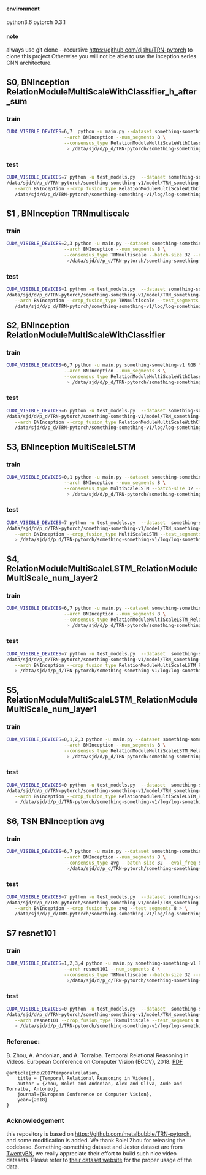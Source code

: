 
#### environment
python3.6 pytorch 0.3.1

#### note
always use git clone --recursive https://github.com/djshu/TRN-pytorch to clone this project Otherwise you will not be able to use the inception series CNN architecture.

## S0, BNInception RelationModuleMultiScaleWithClassifier_h_after_sum
### train
```bash
CUDA_VISIBLE_DEVICES=6,7  python -u main.py --dataset something-something-v1 --modality RGB \
                     --arch BNInception --num_segments 8 \
                     --consensus_type RelationModuleMultiScaleWithClassifier_h_after_sum --batch-size 32 --eval_freq 5\
                      > /data/sjd/d/p_d/TRN-pytorch/something-something-v1/log/log-something-something-v1-RelationModuleMultiScaleWithClassifier_h_after_sum

```

### test
```bash
CUDA_VISIBLE_DEVICES=7 python -u test_models.py  --dataset something-something-v1 --modality RGB \
/data/sjd/d/p_d/TRN-pytorch/something-something-v1/model/TRN_something-something-v1_RGB_BNInception_RelationModuleMultiScaleWithClassifier_h_after_sum_segment8_best.pth.tar   \
   --arch BNInception --crop_fusion_type RelationModuleMultiScaleWithClassifier_h_after_sum --test_segments 8 > \
   /data/sjd/d/p_d/TRN-pytorch/something-something-v1/log/log-something-something-v1-BNInception-RelationModuleMultiScaleWithClassifier_h_after_sum-test

```


## S1 , BNInception TRNmultiscale
### train
```bash
CUDA_VISIBLE_DEVICES=2,3 python -u main.py --dataset something-something-v1 --modality RGB \
                     --arch BNInception --num_segments 8 \
                     --consensus_type TRNmultiscale --batch-size 32 --eval_freq 5\
                      >/data/sjd/d/p_d/TRN-pytorch/something-something-v1/log/log-something-something-v1

```

### test
```bash
CUDA_VISIBLE_DEVICES=1 python -u test_models.py  --dataset something-something-v1 --modality RGB \
/data/sjd/d/p_d/TRN-pytorch/something-something-v1/model/TRN_something-something-v1_RGB_BNInception_TRNmultiscale_segment8_best.pth.tar \
   --arch BNInception --crop_fusion_type TRNmultiscale --test_segments 8 > \
   /data/sjd/d/p_d/TRN-pytorch/something-something-v1/log/log-something-something-v1-BNInception-TRNmultiscale-test

```


## S2, BNInception RelationModuleMultiScaleWithClassifier
### train
```bash
CUDA_VISIBLE_DEVICES=6,7 python -u main.py something-something-v1 RGB \
                     --arch BNInception --num_segments 8 \
                     --consensus_type RelationModuleMultiScaleWithClassifier --batch-size 32 --eval_freq 5\
                      > /data/sjd/d/p_d/TRN-pytorch/something-something-v1/log/log-something-something-v1-RelationModuleMultiScaleWithClassifier

```

### test
```bash
CUDA_VISIBLE_DEVICES=6 python -u test_models.py  --dataset something-something-v1 --modality RGB \
/data/sjd/d/p_d/TRN-pytorch/something-something-v1/model/TRN_something-something-v1_RGB_BNInception_RelationModuleMultiScaleWithClassifier_segment8_best.pth.tar  \
   --arch BNInception --crop_fusion_type RelationModuleMultiScaleWithClassifier --test_segments 8 > \
   /data/sjd/d/p_d/TRN-pytorch/something-something-v1/log/log-something-something-v1-BNInception-RelationModuleMultiScaleWithClassifier-test

```


## S3, BNInception MultiScaleLSTM
### train
```bash
CUDA_VISIBLE_DEVICES=0,1 python -u main.py --dataset something-something-v1 --modality RGB \
                     --arch BNInception --num_segments 8 \
                     --consensus_type MultiScaleLSTM --batch-size 32 --eval_freq 5\
                      > /data/sjd/d/p_d/TRN-pytorch/something-something-v1/log/log-something-something-v1-MultiScaleLSTM

```

### test
```bash
CUDA_VISIBLE_DEVICES=7 python -u test_models.py  --dataset  something-something-v1  --modality RGB \
/data/sjd/d/p_d/TRN-pytorch/something-something-v1/model/TRN_something-something-v1_RGB_BNInception_MultiScaleLSTM_segment8_best.pth.tar \
   --arch BNInception --crop_fusion_type MultiScaleLSTM --test_segments 8 \
   > /data/sjd/d/p_d/TRN-pytorch/something-something-v1/log/log-something-something-v1-BNInception-MultiScaleLSTM-test

```

## S4, RelationModuleMultiScaleLSTM_RelationModuleMultiScale_num_layer2
### train
```bash
CUDA_VISIBLE_DEVICES=6,7 python -u main.py --dataset something-something-v1 --modality RGB \
                     --arch BNInception --num_segments 8 \
                     --consensus_type RelationModuleMultiScaleLSTM_RelationModuleMultiScale_num_layer2 --batch-size 32 --eval_freq 5\
                      > /data/sjd/d/p_d/TRN-pytorch/something-something-v1/log/log-something-something-v1-RelationModuleMultiScaleLSTM_RelationModuleMultiScale_num_layer2

```

### test
```bash
CUDA_VISIBLE_DEVICES=7 python -u test_models.py  --dataset  something-something-v1  --modality RGB \
/data/sjd/d/p_d/TRN-pytorch/something-something-v1/model/TRN_something-something-v1_RGB_BNInception_RelationModuleMultiScaleLSTM_RelationModuleMultiScale_num_layer2_segment8_best.pth.tar  \
   --arch BNInception --crop_fusion_type RelationModuleMultiScaleLSTM_RelationModuleMultiScale_num_layer2 --test_segments 8 \
   > /data/sjd/d/p_d/TRN-pytorch/something-something-v1/log/log-something-something-v1-BNInception-RelationModuleMultiScaleLSTM_RelationModuleMultiScale_num_layer2-test

```

## S5, RelationModuleMultiScaleLSTM_RelationModuleMultiScale_num_layer1
### train
```bash
CUDA_VISIBLE_DEVICES=0,1,2,3 python -u main.py --dataset something-something-v1 --modality RGB \
                     --arch BNInception --num_segments 8 \
                     --consensus_type RelationModuleMultiScaleLSTM_RelationModuleMultiScale_num_layer1 --batch-size 32 --eval_freq 5\
                      > /data/sjd/d/p_d/TRN-pytorch/something-something-v1/log/log-something-something-v1-RelationModuleMultiScaleLSTM_RelationModuleMultiScale_num_layer1

```

### test
```bash
CUDA_VISIBLE_DEVICES=0 python -u test_models.py  --dataset  something-something-v1  --modality RGB \
/data/sjd/d/p_d/TRN-pytorch/something-something-v1/model/TRN_something-something-v1_RGB_BNInception_RelationModuleMultiScaleLSTM_RelationModuleMultiScale_num_layer1_segment8_best.pth.tar  \
   --arch BNInception --crop_fusion_type RelationModuleMultiScaleLSTM_RelationModuleMultiScale_num_layer1 --test_segments 8 \
   > /data/sjd/d/p_d/TRN-pytorch/something-something-v1/log/log-something-something-v1-BNInception-RelationModuleMultiScaleLSTM_RelationModuleMultiScale_num_layer1-test

```

## S6, TSN BNInception avg
### train
```bash
CUDA_VISIBLE_DEVICES=6,7 python -u main.py --dataset something-something-v1 --modality RGB \
                     --arch BNInception --num_segments 8 \
                     --consensus_type avg --batch-size 32 --eval_freq 5\
                      >/data/sjd/d/p_d/TRN-pytorch/something-something-v1/log/log-something-something-v1-tsn-avg
```


### test
```bash
CUDA_VISIBLE_DEVICES=7 python -u test_models.py  --dataset something-something-v1 --modality RGB \
/data/sjd/d/p_d/TRN-pytorch/something-something-v1/model/TRN_something-something-v1_RGB_BNInception_avg_segment8_best.pth.tar  \
   --arch BNInception --crop_fusion_type avg --test_segments 8 > \
   /data/sjd/d/p_d/TRN-pytorch/something-something-v1/log/log-something-something-v1-BNInception-avg-test
```



## S7 resnet101
### train
```bash
CUDA_VISIBLE_DEVICES=1,2,3,4 python -u main.py something-something-v1 RGB \
                     --arch resnet101 --num_segments 8 \
                     --consensus_type TRNmultiscale --batch-size 32 --eval_freq 5\
                      >/data/sjd/d/p_d/TRN-pytorch/something-something-v1/log/log-something-something-v1-resnet101
```


### test
```bash
CUDA_VISIBLE_DEVICES=0 python -u test_models.py  --dataset  something-something-v1  --modality RGB \
/data/sjd/d/p_d/TRN-pytorch/something-something-v1/model/TRN_something-something-v1_RGB_resnet101_TRNmultiscale_segment8_best.pth.tar  \
   --arch resnet101 --crop_fusion_type TRNmultiscale --test_segments 8 \
   > /data/sjd/d/p_d/TRN-pytorch/something-something-v1/log/log-something-something-v1-resnet101-bs16-TRNmultiscale-test
```


### Reference:
B. Zhou, A. Andonian, and A. Torralba. Temporal Relational Reasoning in Videos. European Conference on Computer Vision (ECCV), 2018. [PDF](https://arxiv.org/pdf/1711.08496.pdf)
```
@article{zhou2017temporalrelation,
    title = {Temporal Relational Reasoning in Videos},
    author = {Zhou, Bolei and Andonian, Alex and Oliva, Aude and Torralba, Antonio},
    journal={European Conference on Computer Vision},
    year={2018}
}
```

### Acknowledgement
this repository is based on https://github.com/metalbubble/TRN-pytorch, and some modification is added. We thank Bolei Zhou for releasing the codebase. Something-something dataset and Jester dataset are from [TwentyBN](https://www.twentybn.com/), we really appreciate their effort to build such nice video datasets. Please refer to [their dataset website](https://www.twentybn.com/datasets/something-something) for the proper usage of the data.

